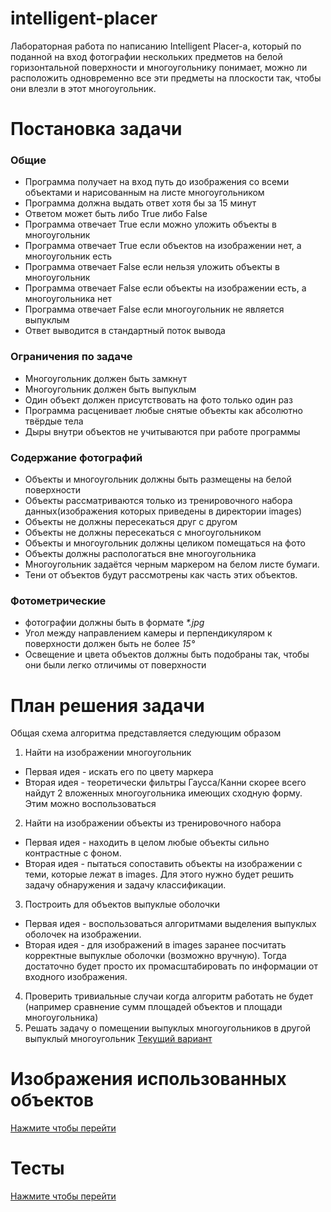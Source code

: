 # intelligent-placer
Лабораторная работа по написанию Intelligent Placer-а, который по поданной на вход фотографии нескольких предметов на белой горизонтальной поверхности и многоугольнику понимает, можно ли расположить одновременно все эти предметы на плоскости так, чтобы они влезли в этот многоугольник.
# Постановка задачи
### Общие
- Программа получает на вход путь до изображения со всеми объектами и нарисованным на листе многоугольником
- Программа должна выдать ответ хотя бы за 15 минут
- Ответом может быть либо True либо False
- Программа отвечает True если можно уложить объекты в многоугольник
- Программа отвечает True если объектов на изображении нет, а многоугольник есть
- Программа отвечает False если нельзя уложить объекты в многоугольник
- Программа отвечает False если объекты на изображении есть, а многоугольника нет
- Программа отвечает False если многоугольник не является выпуклым
- Ответ выводится в стандартный поток вывода

### Ограничения по задаче
- Многоугольник должен быть замкнут 
- Многоугольник должен быть выпуклым
- Один объект должен присутствовать на фото только один раз
- Программа расценивает любые снятые объекты как абсолютно твёрдые тела
- Дыры внутри объектов не учитываются при работе программы 

### Содержание фотографий
- Объекты и многоугольник должны быть размещены на белой поверхности
- Объекты рассматриваются только из тренировочного набора данных(изображения которых приведены в директории images) 
- Объекты не должны пересекаться друг с другом
- Объекты не должны пересекаться с многоугольником
- Объекты и многоугольник должны целиком помещаться на фото
- Объекты должны распологаться вне многоугольника
- Многоугольник задаётся черным маркером на белом листе бумаги.
- Тени от объектов будут рассмотрены как часть этих объектов.

### Фотометрические
- фотографии должны быть в формате *\*.jpg*
- Угол между направлением камеры и перпендикуляром к поверхности должен быть не более *15&deg;*
- Освещение и цвета объектов должны быть подобраны так, чтобы они были легко отличимы от поверхности

# План решения задачи
Общая схема алгоритма представляется следующим образом
1) Найти на изображении многоугольник
  - Первая идея - искать его по цвету маркера
  - Вторая идея - теоретически фильтры Гаусса/Канни скорее всего найдут 2 вложенных многоугольника имеющих сходную форму. Этим можно воспользоваться
2) Найти на изображении объекты из тренировочного набора
  - Первая идея - находить в целом любые объекты сильно контрастные с фоном.
  - Вторая идея - пытаться сопоставить объекты на изображении с теми, которые лежат в images. Для этого нужно будет решить задачу обнаружения и задачу классификации.
3) Построить для объектов выпуклые оболочки
  - Первая идея - воспользоваться алгоритмами выделения выпуклых оболочек на изображении.
  - Вторая идея - для изображений в images заранее посчитать корректные выпуклые оболочки (возможно вручную). Тогда достаточно будет просто их промасштабировать по информации от входного изображения.
4) Проверить тривиальные случаи когда алгоритм работать не будет (например сравнение сумм площадей объектов и площади многоугольника)
5) Решать задачу о помещении выпуклых многоугольников в другой выпуклый многоугольник
  [Текущий вариант](Algorithm.md)
  
# Изображения использованных объектов
[Нажмите чтобы перейти](images)

# Тесты
[Нажмите чтобы перейти](test_cases)
